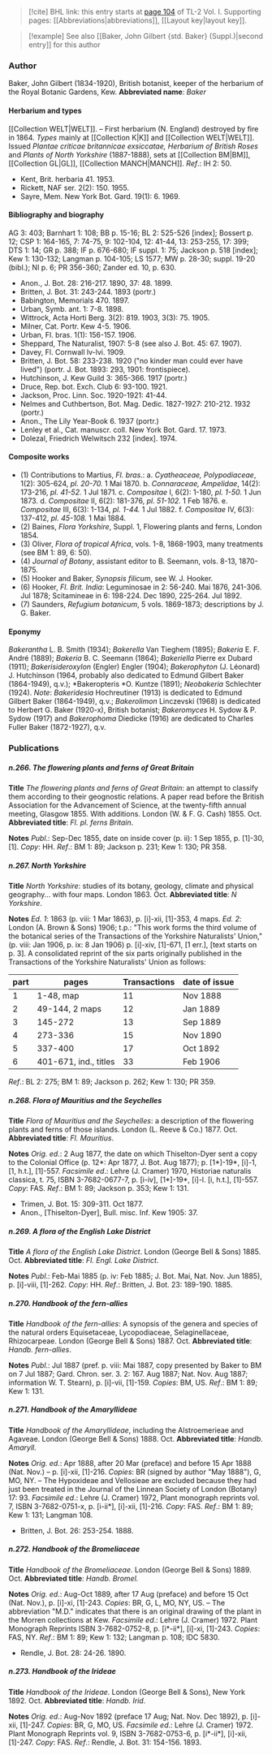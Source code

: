 > [!cite] BHL link: this entry starts at [page 104](https://www.biodiversitylibrary.org/page/33120235) of TL-2 Vol. I.
> Supporting pages: [[Abbreviations|abbreviations]], [[Layout key|layout key]].

> [!example] See also [[Baker, John Gilbert {std. Baker} (Suppl.)|second entry]] for this author

### Author

Baker, John Gilbert (1834-1920), British botanist, keeper of the herbarium of the Royal Botanic Gardens, Kew. 
**Abbreviated name**: *Baker*

#### Herbarium and types

[[Collection WELT|WELT]]. – First herbarium (N. England) destroyed by fire in 1864. *Types* mainly at [[Collection K|K]] and [[Collection WELT|WELT]]. Issued *Plantae criticae britannicae exsiccatae, Herbarium of British Roses* and *Plants of North Yorkshire* (1887-1888), sets at [[Collection BM|BM]], [[Collection GL|GL]], [[Collection MANCH|MANCH]].
*Ref*.: IH 2: 50.
- Kent, Brit. herbaria 41. 1953.
- Rickett, NAF ser. 2(2): 150. 1955.
- Sayre, Mem. New York Bot. Gard. 19(1): 6. 1969.

#### Bibliography and biography

AG 3: 403; Barnhart 1: 108; BB p. 15-16; BL 2: 525-526 \[index\]; Bossert p. 12; CSP 1: 164-165, 7: 74-75, 9: 102-104, 12: 41-44, 13: 253-255, 17: 399; DTS 1: 14; GR p. 388; IF p. 676-680; IF suppl. 1: 75; Jackson p. 518 \[index\]; Kew 1: 130-132; Langman p. 104-105; LS 1577; MW p. 28-30; suppl. 19-20 (bibl.); NI p. 6; PR 356-360; Zander ed. 10, p. 630.
- Anon., J. Bot. 28: 216-217. 1890, 37: 48. 1899.
- Britten, J. Bot. 31: 243-244. 1893 (portr.)
- Babington, Memorials 470. 1897.
- Urban, Symb. ant. 1: 7-8. 1898.
- Wittrock, Acta Horti Berg. 3(2): 819. 1903, 3(3): 75. 1905.
- Milner, Cat. Portr. Kew 4-5. 1906.
- Urban, Fl. bras. 1(1): 156-157. 1906.
- Sheppard, The Naturalist, 1907: 5-8 (see also J. Bot. 45: 67. 1907).
- Davey, Fl. Cornwall lv-lvi. 1909.
- Britten, J. Bot. 58: 233-238. 1920 ("no kinder man could ever have lived") (portr. J. Bot. 1893: 293, 1901: frontispiece).
- Hutchinson, J. Kew Guild 3: 365-366. 1917 (portr.)
- Druce, Rep. bot. Exch. Club 6: 93-100. 1921.
- Jackson, Proc. Linn. Soc. 1920-1921: 41-44.
- Nelmes and Cuthbertson, Bot. Mag. Dedic. 1827-1927: 210-212. 1932 (portr.)
- Anon., The Lily Year-Book 6. 1937 (portr.)
- Lenley et al., Cat. manuscr. coll. New York Bot. Gard. 17. 1973.
- Dolezal, Friedrich Welwitsch 232 \[index\]. 1974.

#### Composite works

- (1) Contributions to Martius, *Fl. bras*.:
a. *Cyatheaceae, Polypodiaceae*, 1(2): 305-624, *pl. 20-70.* 1 Mai 1870.
b. *Connaraceae, Ampelidae*, 14(2): 173-216, *pl. 41-52.* 1 Jul 1871.
c. *Compositae* I, 6(2): 1-180, *pl. 1-50.* 1 Jun 1873.
d. *Compositae* II, 6(2): 181-376, *pl. 51-102.* 1 Feb 1876.
e. *Compositae* III, 6(3): 1-134, *pl. 1-44.* 1 Jul 1882.
f. *Compositae* IV, 6(3): 137-412, *pl. 45-108.* 1 Mai 1884.
- (2) Baines, *Flora Yorkshire*, Suppl. 1, Flowering plants and ferns, London 1854.
- (3) Oliver, *Flora of tropical Africa*, vols. 1-8, 1868-1903, many treatments (see BM 1: 89, 6: 50).
- (4) *Journal of Botany*, assistant editor to B. Seemann, vols. 8-13, 1870-1875.
- (5) Hooker and Baker, *Synopsis filicum*, see W. J. Hooker.
- (6) Hooker, *Fl. Brit. India*: Leguminosae in 2: 56-240. Mai 1876, 241-306. Jul 1878; Scitamineae in 6: 198-224. Dec 1890, 225-264. Jul 1892.
- (7) Saunders, *Refugium botanicum*, 5 vols. 1869-1873; descriptions by J. G. Baker.

#### Eponymy

*Bakerantha* L. B. Smith (1934); *Bakerella* Van Tieghem (1895); *Bakeria* E. F. André (1889); *Bakeria* B. C. Seemann (1864); *Bakeriella* Pierre ex Dubard (1911); *Bakerisideroxylon* (Engler) Engler (1904); *Bakerophyton* (J. Léonard) J. Hutchinson (1964, probably also dedicated to Edmund Gilbert Baker (1864-1949), q.v.); *Bakeropteris *O. Kuntze (1891); *Neobakeria* Schlechter (1924).
*Note*: *Bakeridesia* Hochreutiner (1913) is dedicated to Edmund Gilbert Baker (1864-1949), q.v.; *Bakerolimon* Linczevski (1968) is dedicated to Herbert G. Baker (1920-x), British botanist; *Bakeromyces* H. Sydow & P. Sydow (1917) and *Bakerophoma* Diedicke (1916) are dedicated to Charles Fuller Baker (1872-1927), q.v.

### Publications

##### n.266. The flowering plants and ferns of Great Britain

**Title**
*The flowering plants and ferns of Great Britain*: an attempt to classify them according to their geognostic relations. A paper read before the British Association for the Advancement of Science, at the twenty-fifth annual meeting, Glasgow 1855. With additions. London (W. & F. G. Cash) 1855. Oct.
**Abbreviated title**: *Fl. pl. ferns Britain*.

**Notes**
*Publ*.: Sep-Dec 1855, date on inside cover (p. ii): 1 Sep 1855, p. \[1\]-30, \[1\]. *Copy*: HH.
*Ref*.: BM 1: 89; Jackson p. 231; Kew 1: 130; PR 358.

##### n.267. North Yorkshire

**Title**
*North Yorkshire*: studies of its botany, geology, climate and physical geography... with four maps. London 1863. Oct.
**Abbreviated title**: *N Yorkshire*.

**Notes**
*Ed. 1*: 1863 (p. viii: 1 Mar 1863), p. \[i\]-xii, \[1\]-353, 4 maps.
*Ed. 2*: London (A. Brown & Sons) 1906; t.p.: "This work forms the third volume of the botanical series of the Transactions of the Yorkshire Naturalists' Union," (p. viii: Jan 1906, p. ix: 8 Jan 1906) p. \[i\]-xiv, \[1\]-671, \[1 err.\], \[text starts on p. 3\]. A consolidated reprint of the six parts originally published in the Transactions of the Yorkshire Naturalists' Union as follows:

|part	|pages	|Transactions	|date of issue|
|---	|---	|---	|---	|
|1	|1-48, map	|11	|Nov 1888|
|2	|49-144, 2 maps	|12	|Jan 1889|
|3	|145-272	|13	|Sep 1889|
|4	|273-336	|15	|Nov 1890|
|5	|337-400	|17	|Oct 1892|
|6	|401-671, ind., titles	|33	|Feb 1906|

*Ref*.: BL 2: 275; BM 1: 89; Jackson p. 262; Kew 1: 130; PR 359.

##### n.268. Flora of Mauritius and the Seychelles

**Title**
*Flora of Mauritius and the Seychelles*: a description of the flowering plants and ferns of those islands. London (L. Reeve & Co.) 1877. Oct.
**Abbreviated title**: *Fl. Mauritius*.

**Notes**
*Orig. ed*.: 2 Aug 1877, the date on which Thiselton-Dyer sent a copy to the Colonial Office (p. 12\*: Apr 1877, J. Bot. Aug 1877); p. \[1\*\]-19\*, \[i\]-1, \[1, h.t.\], \[1\]-557.
*Facsimile ed*.: Lehre (J. Cramer) 1970, Historiae naturalis classica, t. 75, ISBN 3-7682-0677-7, p. \[i-iv\], \[1\*\]-19\*, \[i\]-l. \[i, h.t.\], \[1\]-557. *Copy*: FAS.
*Ref*.: BM 1: 89; Jackson p. 353; Kew 1: 131.
- Trimen, J. Bot. 15: 309-311. Oct 1877.
- Anon., \[Thiselton-Dyer\], Bull. misc. Inf. Kew 1905: 37.

##### n.269. A flora of the English Lake District

**Title**
*A flora of the English Lake District*. London (George Bell & Sons) 1885. Oct.
**Abbreviated title**: *Fl. Engl. Lake District*.

**Notes**
*Publ*.: Feb-Mai 1885 (p. iv: Feb 1885; J. Bot. Mai, Nat. Nov. Jun 1885), p. \[i\]-viii, \[1\]-262. *Copy*: HH.
*Ref*.: Britten, J. Bot. 23: 189-190. 1885.

##### n.270. Handbook of the fern-allies

**Title**
*Handbook of the fern-allies*: A synopsis of the genera and species of the natural orders Equisetaceae, Lycopodiaceae, Selaginellaceae, Rhizocarpeae. London (George Bell & Sons) 1887. Oct.
**Abbreviated title**: *Handb. fern-allies*.

**Notes**
*Publ*.: Jul 1887 (pref. p. viii: Mai 1887, copy presented by Baker to BM on 7 Jul 1887; Gard. Chron. ser. 3. 2: 167. Aug 1887; Nat. Nov. Aug 1887; information W. T. Stearn), p. \[i\]-vii, \[1\]-159. *Copies*: BM, US.
*Ref*.: BM 1: 89; Kew 1: 131.

##### n.271. Handbook of the Amaryllideae

**Title**
*Handbook of the Amaryllideae*, including the Alstroemerieae and Agaveae. London (George Bell & Sons) 1888. Oct.
**Abbreviated title**: *Handb. Amaryll.*

**Notes**
*Orig. ed*.: Apr 1888, after 20 Mar (preface) and before 15 Apr 1888 (Nat. Nov.) – p. \[i\]-xii, \[1\]-216. *Copies*: BR (signed by author "May 1888"), G, MO, NY. – The Hypoxideae and Vellosieae are excluded because they had just been treated in the Journal of the Linnean Society of London (Botany) 17: 93.
*Facsimile ed*.: Lehre (J. Cramer) 1972, Plant monograph reprints vol. 7, ISBN 3-7682-0751-x, p. \[i-ii\*\], \[i\]-xii, \[1\]-216. *Copy*: FAS.
*Ref*.: BM 1: 89; Kew 1: 131; Langman 108.
- Britten, J. Bot. 26: 253-254. 1888.

##### n.272. Handbook of the Bromeliaceae

**Title**
*Handbook of the Bromeliaceae*. London (George Bell & Sons) 1889. Oct.
**Abbreviated title**: *Handb. Bromel.*

**Notes**
*Orig. ed*.: Aug-Oct 1889, after 17 Aug (preface) and before 15 Oct (Nat. Nov.), p. \[i\]-xi, \[1\]-243. *Copies*: BR, G, L, MO, NY, US. – The abbreviation "M.D." indicates that there is an original drawing of the plant in the Morren collections at Kew.
*Facsimile ed*.: Lehre (J. Cramer) 1972. Plant Monograph Reprints ISBN 3-7682-0752-8, p. \[i\*-ii\*\], \[i\]-xi, \[1\]-243. *Copies*: FAS, NY.
*Ref*.: BM 1: 89; Kew 1: 132; Langman p. 108; IDC 5830.
- Rendle, J. Bot. 28: 24-26. 1890.

##### n.273. Handbook of the Irideae

**Title**
*Handbook of the Irideae*. London (George Bell & Sons), New York 1892. Oct.
**Abbreviated title**: *Handb. Irid.*

**Notes**
*Orig. ed*.: Aug-Nov 1892 (preface 17 Aug; Nat. Nov. Dec 1892), p. \[i\]-xii, \[1\]-247.
*Copies*: BR, G, MO, US.
*Facsimile ed*.: Lehre (J. Cramer) 1972. Plant Monograph Reprints vol. 9, ISBN 3-7682-0753-6, p. \[i\*-ii\*\], \[i\]-xii, \[1\]-247. *Copy*: FAS.
*Ref*.: Rendle, J. Bot. 31: 154-156. 1893.

